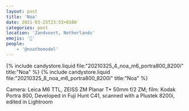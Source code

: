 ```yaml
---
layout: post
title: 'Noa'
date: 2021-03-25T23:53+0100
categories: post
location: 'Zandvoort, Netherlands'
emojis: '🔞'
people: 
    - '@noathemodel'
---
```


{% include candystore.liquid file:"20210325_4_noa_m6_portra800_8200i" title:"Noa" %}
{% include candystore.liquid file:"20210325_8_noa_m6_portra800_8200i" title:"Noa" %}

Camera: Leica M6 TTL, ZEISS ZM Planar T\* 50mm f/2 ZM; film: Kodak Portra 800, Developed in Fuji Hunt C41, scanned with a Plustek 8200i, edited in Lightroom